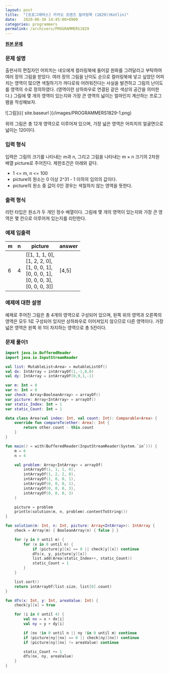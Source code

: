```yaml
---
layout: post
title:  "[프로그래머스] 카카오 프렌즈 컬러링북 (1829)(Kotlin)"
date:   2020-06-30 14:45:00+0900
categories: programmers
permalink: /archivers/PROGRAMMERS1829
---
```


**[원본 문제](https://programmers.co.kr/learn/courses/30/lessons/1829)**

### 문제 설명

출판사의 편집자인 어피치는 네오에게 컬러링북에 들어갈 원화를 그려달라고 부탁하여 여러 장의 그림을 받았다. 여러 장의 그림을 난이도 순으로 컬러링북에 넣고 싶었던 어피치는 영역이 많으면 색칠하기가 까다로워 어려워진다는 사실을 발견하고 그림의 난이도를 영역의 수로 정의하였다. (영역이란 상하좌우로 연결된 같은 색상의 공간을 의미한다.)
그림에 몇 개의 영역이 있는지와 가장 큰 영역의 넓이는 얼마인지 계산하는 프로그램을 작성해보자.

![그림]({{ site.baseurl }}/images/PROGRAMMERS1829-1.png)

위의 그림은 총 12개 영역으로 이루어져 있으며, 가장 넓은 영역은 어피치의 얼굴면으로 넓이는 120이다.

### 입력 형식

입력은 그림의 크기를 나타내는 m과 n, 그리고 그림을 나타내는 m × n 크기의 2차원 배열 picture로 주어진다. 제한조건은 아래와 같다.

  * 1 <= m, n <= 100
  * picture의 원소는 0 이상 2^31 - 1 이하의 임의의 값이다.
  * picture의 원소 중 값이 0인 경우는 색칠하지 않는 영역을 뜻한다.

### 출력 형식

리턴 타입은 원소가 두 개인 정수 배열이다. 그림에 몇 개의 영역이 있는지와 가장 큰 영역은 몇 칸으로 이루어져 있는지를 리턴한다.


### 예제 입출력

|m|n|picture|answer|
|-----|-----|-----|-----|
|6|4|[[1, 1, 1, 0],<br>[1, 2, 2, 0],<br>[1, 0, 0, 1],<br>[0, 0, 0, 1],<br>[0, 0, 0, 3],<br>[0, 0, 0, 3]]|[4,5]|

### 예제에 대한 설명
예제로 주어진 그림은 총 4개의 영역으로 구성되어 있으며, 왼쪽 위의 영역과 오른쪽의 영역은 모두 1로 구성되어 있지만 상하좌우로 이어져있지 않으므로 다른 영역이다. 가장 넓은 영역은 왼쪽 위 1이 차지하는 영역으로 총 5칸이다.


### 문제 풀이1

```kotlin
import java.io.BufferedReader
import java.io.InputStreamReader

val list: MutableList<Area> = mutableListOf()
val dx: IntArray = intArrayOf(1,-1,0,0)
val dy: IntArray = intArrayOf(0,0,1,-1)

var m: Int = 0
var n: Int = 0
var check: Array<BooleanArray> = arrayOf()
var picture: Array<IntArray> = arrayOf()
var static_Index: Int = 1
var static_Count: Int = 1

data class Area(val index: Int, val count: Int): Comparable<Area> {
    override fun compareTo(other: Area): Int {
        return other.count - this.count
    }
}

fun main() = with(BufferedReader(InputStreamReader(System.`in`))) {
    m = 6
    n = 4

    val problem: Array<IntArray> = arrayOf(
        intArrayOf(1, 1, 1, 0),
        intArrayOf(1, 2, 2, 0),
        intArrayOf(1, 0, 0, 1),
        intArrayOf(0, 0, 0, 1),
        intArrayOf(0, 0, 0, 3),
        intArrayOf(0, 0, 0, 3)
    )

    picture = problem
    println(solution(m, n, problem).contentToString())
}

fun solution(m: Int, n: Int, picture: Array<IntArray>): IntArray {
    check = Array(m) { BooleanArray(n) { false } }

    for (y in 0 until m) {
        for (x in 0 until n) {
            if (picture[y][x] == 0 || check[y][x]) continue
            dfs(x, y, picture[y][x])
            list.add(Area(static_Index++, static_Count))
            static_Count = 1
        }
    }

    list.sort()
    return intArrayOf(list.size, list[0].count)
}

fun dfs(x: Int, y: Int, areaValue: Int) {
    check[y][x] = true

    for (i in 0 until 4) {
        val nx = x + dx[i]
        val ny = y + dy[i]

        if (nx !in 0 until n || ny !in 0 until m) continue
        if (picture[ny][nx] == 0 || check[ny][nx]) continue
        if (picture[ny][nx] != areaValue) continue

        static_Count += 1
        dfs(nx, ny, areaValue)
    }
}
```
